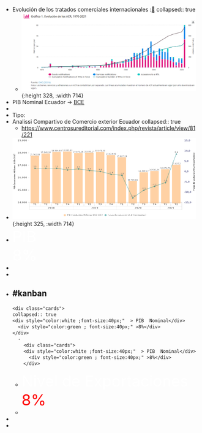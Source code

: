 - Evolución de los tratados  comerciales internacionales  :[🔗](https://sdgpulse.unctad.org/trade-barriers/)
  collapsed:: true
	- ![image.png](../assets/image_1638718468657_0.png){:height 328, :width 714}
- PIB  Nominal Ecuador →  [BCE ](https://sintesis.bce.fin.ec/BOE/OpenDocument/2109181649/OpenDocument/opendoc/openDocument.faces?logonSuccessful=true&shareId=0)
-
- Tipo:
- Analissi Compartivo de Comercio exterior Ecuador 
  collapsed:: true
	- https://www.centrosureditorial.com/index.php/revista/article/view/81/221
- ![image.png](../assets/image_1638720767999_0.png){:height 325, :width 714}
-
  <div class="cards">
  <div style="color:white ;font-size:40px;"  > PIB </div>
    <div style="color:white ; font-size:40px;" >8%</div> 
  </div>
-
-
- #kanban
	-
	  <div class="cards">
	  collapsed:: true
	  <div style="color:white ;font-size:40px;"  > PIB  Nominal</div>
	    <div style="color:green ; font-size:40px;" >8%</div> 
	  </div>
		-
		  <div class="cards">
		  <div style="color:white ;font-size:40px;"  > PIB  Nominal</div>
		    <div style="color:green ; font-size:40px;" >8%</div> 
		  </div>
	-
	  <div class="cards">
	  <div style="color:white ;font-size:40px;"  > Nivel de Exportaciones </div>
	    <div style="color:red; font-size:40px;" >8%</div> 
	  </div>
	-
-
-